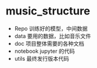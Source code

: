 # music_structure
+ Repo 训练好的模型，中间数据
+ data 要用的数据，比如音乐文件
+ doc 项目整体需要的各种文档
+ notebook jupyter 的代码
+ utils 最终发行版本代码
